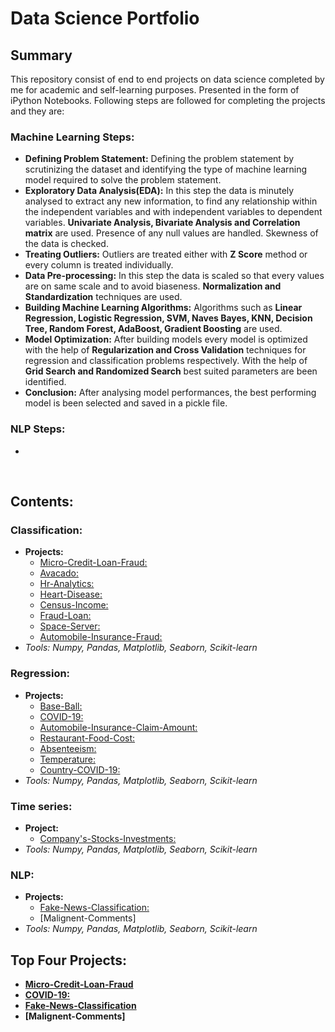 # Data Science Portfolio
## Summary
This repository consist of end to end projects on data science completed by me for academic and self-learning purposes. Presented in the form of iPython Notebooks. Following steps are followed for completing the projects and they are:
### Machine Learning Steps:
- **Defining Problem Statement:** Defining the problem statement by scrutinizing the dataset and identifying the type of machine learning model required to solve the problem statement.
- **Exploratory Data Analysis(EDA):** In this step the data is minutely analysed to extract any new information, to find any relationship within the independent variables and with independent variables to dependent variables. **Univariate Analysis, Bivariate Analysis and Correlation matrix** are used. Presence of any null values are handled. Skewness of the data is checked.
- **Treating Outliers:** Outliers are treated either with **Z Score** method or every column is treated individually.
- **Data Pre-processing:** In this step the data is scaled so that every values are on same scale and to avoid biaseness. **Normalization and Standardization** techniques are used.
- **Building Machine Learning Algorithms:** Algorithms such as **Linear** **Regression, Logistic Regression, SVM, Naves Bayes, KNN, Decision Tree, Random Forest, AdaBoost, Gradient Boosting** are used.
- **Model Optimization:** After building models every model is optimized with the help of **Regularization and Cross Validation** techniques for regression and classification problems respectively. With the help of **Grid Search and Randomized Search** best suited parameters are been identified.
- **Conclusion:** After analysing model performances, the best performing model is been selected and saved in a pickle file.
### NLP Steps:
- 
&nbsp;
&nbsp;

## Contents:
### Classification:
- **Projects:**
  - [Micro-Credit-Loan-Fraud:](https://github.com/ria1994maitra/Project-Porfolio/blob/main/Classification/Micro_credit_final_submission.ipynb)
  - [Avacado:](https://github.com/ria1994maitra/Project-Porfolio/blob/main/Classification/Project_3_avocado.ipynb)
  - [Hr-Analytics:](https://github.com/ria1994maitra/Project-Porfolio/blob/main/Classification/Project_4_hr_attrition.ipynb)
  - [Heart-Disease:](https://github.com/ria1994maitra/Project-Porfolio/blob/main/Classification/Project_5_Heart_Disease.ipynb)
  - [Census-Income:](https://github.com/ria1994maitra/Project-Porfolio/blob/main/Classification/Project_6_Salary.ipynb)
  - [Fraud-Loan:](https://github.com/ria1994maitra/Project-Porfolio/blob/main/Classification/Project_7_Fraud%20_Loan_Prediction.ipynb)
  - [Space-Server:](https://github.com/ria1994maitra/Project-Porfolio/blob/main/Classification/Project_8_Sky_Survey.ipynb)
  - [Automobile-Insurance-Fraud:](Colab.research.google.com/drive/1GFAi1kY3LLj1fDQrjTUbsC376gzuhWmV#scrollTo=3a-fg2P5z9bG)
- *Tools:* *Numpy,* *Pandas,* *Matplotlib,* *Seaborn,* *Scikit-learn*
&nbsp;

### Regression:
- **Projects:**
  - [Base-Ball:](https://github.com/ria1994maitra/Project-Porfolio/blob/main/Regression/project_2_baseball.ipynb)
  - [COVID-19:](https://github.com/ria1994maitra/Project-Porfolio/blob/main/Regression/Project_18(covid).ipynb)
  - [Automobile-Insurance-Claim-Amount:](https://github.com/ria1994maitra/Project-Porfolio/blob/main/Regression/Project_11_Auto_insurance_claim_amount.ipynb)
  - [Restaurant-Food-Cost:](https://github.com/ria1994maitra/Project-Porfolio/blob/main/Regression/Project_14_restaurant_food_cost-Copy1.ipynb)
  - [Absenteeism:](https://github.com/ria1994maitra/Project-Porfolio/blob/main/Regression/Project_16_Absenteeism.ipynb)
  - [Temperature:](https://github.com/ria1994maitra/Project-Porfolio/blob/main/Regression/Project_17.ipynb)
  - [Country-COVID-19:](https://github.com/ria1994maitra/Project-Porfolio/blob/main/Regression/Project_18(covid).ipynb)
- *Tools:* *Numpy,* *Pandas,* *Matplotlib,* *Seaborn,* *Scikit-learn*
&nbsp;

### Time series:
- **Project:**
  - [Company's-Stocks-Investments:](https://github.com/ria1994maitra/Project-Porfolio/blob/main/Time%20Series/Company_Stock_project(part_3).ipynb)
- *Tools:* *Numpy,* *Pandas,* *Matplotlib,* *Seaborn,* *Scikit-learn*
&nbsp;

### NLP:
- **Projects:**
  - [Fake-News-Classification:](https://github.com/ria1994maitra/Project-Porfolio/blob/main/NLP/Fake_news_project(final).ipynb)
  - [Malignent-Comments]
- *Tools:* *Numpy,* *Pandas,* *Matplotlib,* *Seaborn,* *Scikit-learn*
&nbsp;

## Top Four Projects:
- **[Micro-Credit-Loan-Fraud](https://github.com/ria1994maitra/Project-Porfolio/blob/main/Classification/Micro_credit_final_submission.ipynb)**
- **[COVID-19:](https://github.com/ria1994maitra/Project-Porfolio/blob/main/Regression/Project_18(covid).ipynb)**
- **[Fake-News-Classification](https://github.com/ria1994maitra/Project-Porfolio/blob/main/NLP/Fake_news_project(final).ipynb)**
- **[Malignent-Comments]**
